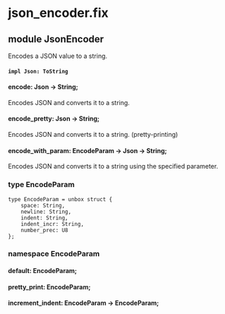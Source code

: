 # json_encoder.fix

## module JsonEncoder

Encodes a JSON value to a string.

#### `impl Json: ToString`

#### encode: Json -> String;

Encodes JSON and converts it to a string.

#### encode_pretty: Json -> String;

Encodes JSON and converts it to a string. (pretty-printing)

#### encode_with_param: EncodeParam -> Json -> String;

Encodes JSON and converts it to a string using the specified parameter.

### type EncodeParam

```
type EncodeParam = unbox struct {
    space: String,
    newline: String,
    indent: String,
    indent_incr: String,
    number_prec: U8
};
```
### namespace EncodeParam

#### default: EncodeParam;

#### pretty_print: EncodeParam;

#### increment_indent: EncodeParam -> EncodeParam;

